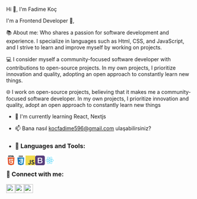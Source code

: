 
Hi 👋, I'm Fadime  Koç

I'm a Frontend Developer 🚀,

📚 About me: Who shares a passion for software development and experience. I specialize in languages such as Html, CSS, and JavaScript, and I strive to learn and improve myself by working on projects.

💻 I consider myself a community-focused software developer with contributions to open-source projects. In my own projects, I prioritize innovation and quality, adopting an open approach to constantly learn new things.

🌐 I work on open-source projects, believing that it makes me a community-focused software developer. In my own projects, I prioritize innovation and quality, adopt an open approach to constantly learn new things

- 🌱 I'm currently learning React, Nextjs
-  📫 Bana nasıl kocfadime596@gmail.com ulaşabilirsiniz?


- ### 🔧 Languages and Tools:
<img align="left" alt="html" width="26px" src="https://raw.githubusercontent.com/github/explore/cebd63002168a05a6a642f309227eefeccd92950/topics/html/html.png"/>
<img align="left" alt="css" width="26px" src="https://raw.githubusercontent.com/github/explore/cebd63002168a05a6a642f309227eefeccd92950/topics/css/css.png"/>
<img align="left" alt="html" width="26px" src="https://raw.githubusercontent.com/github/explore/cebd63002168a05a6a642f309227eefeccd92950/topics/javascript/javascript.png"/>
<img align="left" alt="bootstrap" width="26px" src="https://raw.githubusercontent.com/github/explore/cebd63002168a05a6a642f309227eefeccd92950/topics/bootstrap/bootstrap.png"/>
<img align="left" alt="react" width="26px" src="https://raw.githubusercontent.com/github/explore/cebd63002168a05a6a642f309227eefeccd92950/topics/react/react.png"/>


<br />

### 📩 Connect with me:
[<img align="left" height="24" width="24" src="https://cdn.jsdelivr.net/npm/simple-icons@v4/icons/medium.svg" />][medium]
[<img align="left" height="24" width="24" src="https://cdn.jsdelivr.net/npm/simple-icons@v4/icons/linkedin.svg" />][linkedin]
[<img align="left" height="24" width="24" src="https://cdn.jsdelivr.net/npm/simple-icons@v4/icons/github.svg" />][github]


<br />

[medium]: https://medium.com/@kocfadime596
[linkedin]:https://www.linkedin.com/in/fadime-koç-55a36919a/
[github]: https://github.com/fadimekoc
<br />


